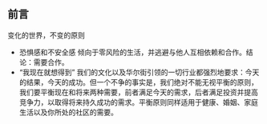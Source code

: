 ## 前言
变化的世界，不变的原则
- 恐惧感和不安全感
   倾向于零风险的生活，并逃避与他人互相依赖和合作。结论：需要合作。
- “我现在就想得到”
   我们的文化以及华尔街引领的一切行业都强烈地要求：今天的结果，今天的成功。但一个不争的事实是，我们绝对不能无视平衡的原则，我们要平衡现在和将来两种需要，前者满足今天的需求，后者满足投资并提高竞争力，以取得将来持久成功的需求。平衡原则同样适用于健康、婚姻、家庭生活以及你所处的社区的需要。

